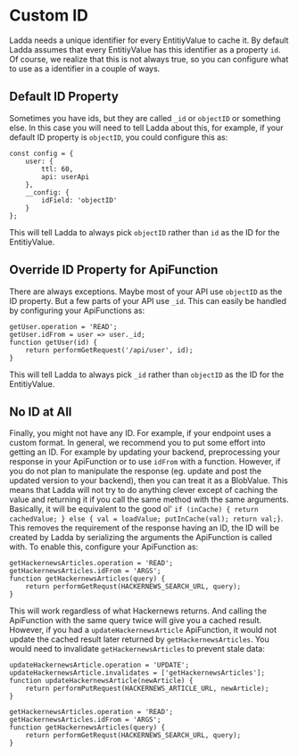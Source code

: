 # Custom ID
Ladda needs a unique identifier for every EntitiyValue to cache it. By default Ladda assumes that every EntitiyValue has this identifier as a property `id`. Of course, we realize that this is not always true, so you can configure what to use as a identifier in a couple of ways.

## Default ID Property
Sometimes you have ids, but they are called `_id` or `objectID` or something else. In this case you will need to tell Ladda about this, for example, if your default ID property is `objectID`, you could configure this as:

```
const config = {
    user: {
        ttl: 60,
        api: userApi
    },
    __config: {
        idField: 'objectID'
    }
};
```
This will tell Ladda to always pick `objectID` rather than `id` as the ID for the EntitiyValue.

## Override ID Property for ApiFunction
There are always exceptions. Maybe most of your API use `objectID` as the ID property. But a few parts of your API use `_id`. This can easily be handled by configuring your ApiFunctions as:

```
getUser.operation = 'READ';
getUser.idFrom = user => user._id;
function getUser(id) {
    return performGetRequest('/api/user', id);
}
```
This will tell Ladda to always pick `_id` rather than `objectID` as the ID for the EntitiyValue.

## No ID at All
Finally, you might not have any ID. For example, if your endpoint uses a custom format. In general, we recommend you to put some effort into getting an ID. For example by updating your backend, preprocessing your response in your ApiFunction or to use `idFrom` with a function. However, if you do not plan to manipulate the response (eg. update and post the updated version to your backend), then you can treat it as a BlobValue. This means that Ladda will not try to do anything clever except of caching the value and returning it if you call the same method with the same arguments. Basically, it will be equivalent to the good ol' `if (inCache) { return cachedValue; } else { val = loadValue; putInCache(val); return val;}`. This removes the requirement of the response having an ID, the ID will be created by Ladda by serializing the arguments the ApiFunction is called with. To enable this, configure your ApiFunction as:

```
getHackernewsArticles.operation = 'READ';
getHackernewsArticles.idFrom = 'ARGS';
function getHackernewsArticles(query) {
    return performGetRequst(HACKERNEWS_SEARCH_URL, query);
}
```

This will work regardless of what Hackernews returns. And calling the ApiFunction with the same query twice will give you a cached result. However, if you had a `updateHackernewsArticle` ApiFunction, it would not update the cached result later returned by `getHackernewsArticles`. You would need to invalidate `getHackernewsArticles` to prevent stale data:

```
updateHackernewsArticle.operation = 'UPDATE';
updateHackernewsArticle.invalidates = ['getHackernewsArticles'];
function updateHackernewsArticle(newArticle) {
    return performPutRequest(HACKERNEWS_ARTICLE_URL, newArticle);
}

getHackernewsArticles.operation = 'READ';
getHackernewsArticles.idFrom = 'ARGS';
function getHackernewsArticles(query) {
    return performGetRequst(HACKERNEWS_SEARCH_URL, query);
}
```
